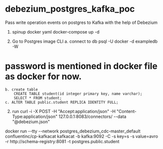 # debezium_postgres_kafka_poc
Pass write operation events on postgres to Kafka with the help of Debezium

1. spinup docker yaml
	docker-compose up -d

2. Go to Postgres image CLI
	a. connect to db
		psql -U docker -d exampledb -W
  # password is mentioned in docker file as docker for now.

	b. create table
		CREATE TABLE student(id integer primary key, name varchar);
		SELECT * FROM student;
	c. ALTER TABLE public.student REPLICA IDENTITY FULL;

2. run 
	curl -i -X POST -H "Accept:application/json" -H "Content-Type:application/json" 127.0.0.1:8083/connectors/ --data "@debezium.json"

docker run --tty --network postgres_debezium_cdc-master_default confluentinc/cp-kafkacat kafkacat -b kafka:9092 -C -s key=s -s value=avro -r http://schema-registry:8081 -t postgres.public.student
